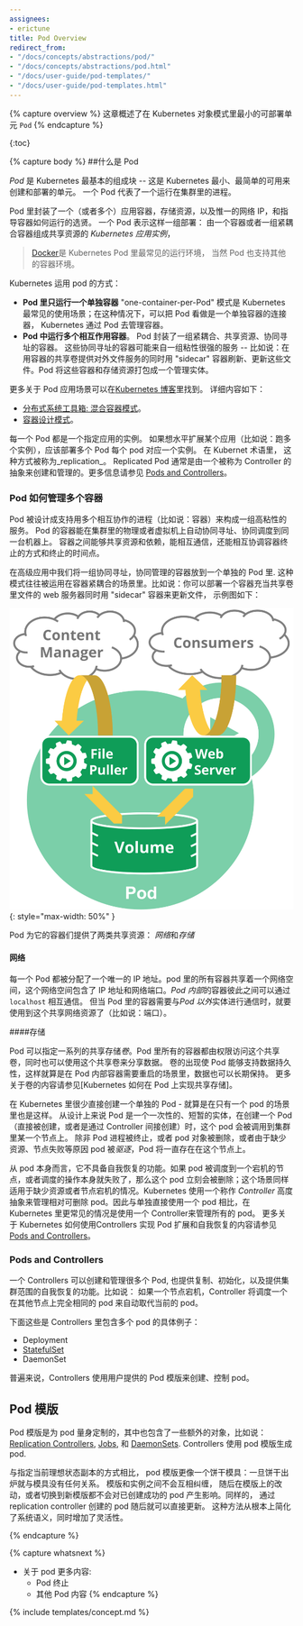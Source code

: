 ```yaml
---
assignees:
- erictune
title: Pod Overview
redirect_from:
- "/docs/concepts/abstractions/pod/"
- "/docs/concepts/abstractions/pod.html"
- "/docs/user-guide/pod-templates/"
- "/docs/user-guide/pod-templates.html"
---
```


<!--
{% capture overview %}
This page provides an overview of `Pod`, the smallest deployable object in the Kubernetes object model.
{% endcapture %}
-->
{% capture overview %}
这章概述了在 Kubernetes 对象模式里最小的可部署单元 `Pod`
{% endcapture %}

<!--  
{:toc}

{% capture body %}
## Understanding Pods

A *Pod* is the basic building block of Kubernetes--the smallest and simplest unit in the Kubernetes object model that you create or deploy. A Pod represents a running process on your cluster.

A Pod encapsulates an application container (or, in some cases, multiple containers), storage resources, a unique network IP, and options that govern how the container(s) should run. A Pod represents a unit of deployment: *a single instance of an application in Kubernetes*, which might consist of either a single container or a small number of containers that are tightly coupled and that share resources.

> [Docker](https://www.docker.com) is the most common container runtime used in a Kubernetes Pod, but Pods support other container runtimes as well.
-->
{:toc}

{% capture body %}
##什么是 Pod

*Pod* 是 Kubernetes 最基本的组成块 -- 这是 Kubernetes 最小、最简单的可用来创建和部署的单元。 一个 Pod 代表了一个运行在集群里的进程。

Pod 里封装了一个（或者多个）应用容器，存储资源，以及惟一的网络 IP，和指导容器如何运行的选贤。 一个 Pod 表示这样一组部署： 由一个容器或者一组紧耦合容器组成共享资源的 *Kubernetes 应用实例*，

> [Docker](https://www.docker.com)是 Kubernetes Pod 里最常见的运行环境， 当然 Pod 也支持其他的容器环境。

<!--
Pods are employed in a number of ways in a Kubernetes cluster, including:

* **Pods that run a single container**. The "one-container-per-Pod" model is the most common Kubernetes use case; in this case, you can think of a Pod as a wrapper around a single container, and Kubernetes manages the Pods rather than the containers directly.
* **Pods that run multiple containers that need to work together**. A Pod might encapsulate an application composed of multiple co-located containers that are tightly coupled and need to share resources. These co-located containers might form a single cohesive unit of service--one container serving files from a shared volume to the public, while a separate "sidecar" container refreshes or updates those files. The Pod wraps these containers and storage resources together as a single manageable entity.
-->
Kubernetes 运用 pod 的方式：

* **Pod 里只运行一个单独容器** "one-container-per-Pod" 模式是 Kubernetes 最常见的使用场景；在这种情况下，可以把 Pod 看做是一个单独容器的连接器， Kubernetes 通过 Pod 去管理容器。
* **Pod 中运行多个相互作用容器**。 Pod 封装了一组紧耦合、共享资源、协同寻址的容器。 这些协同寻址的容器可能来自一组粘性很强的服务 -- 比如说：在用容器的共享卷提供对外文件服务的同时用 "sidecar" 容器刷新、更新这些文件。Pod 将这些容器和存储资源打包成一个管理实体。

<!--
The [Kubernetes Blog](http://blog.kubernetes.io) has some additional information on Pod use cases. For more information, see:

* [The Distributed System Toolkit: Patterns for Composite Containers](http://blog.kubernetes.io/2015/06/the-distributed-system-toolkit-patterns.html)
* [Container Design Patterns](http://blog.kubernetes.io/2016/06/container-design-patterns.html)

Each Pod is meant to run a single instance of a given application. If you want to scale your application horizontally (e.g., run multiple instances), you should use multiple Pods, one for each instance. In Kubernetes, this is generally referred to as _replication_. Replicated Pods are usually created and managed as a group by an abstraction called a Controller. See [Pods and Controllers](#pods-and-controllers) for more information.
-->
更多关于 Pod 应用场景可以在[Kubernetes 博客](http://blog.kubernetes.io)里找到。 详细内容如下：

* [分布式系统工具箱: 混合容器模式](http://blog.kubernetes.io/2015/06/the-distributed-system-toolkit-patterns.html)。
* [容器设计模式](http://blog.kubernetes.io/2016/06/container-design-patterns.html)。

每一个 Pod 都是一个指定应用的实例。 如果想水平扩展某个应用（比如说：跑多个实例），应该部署多个 Pod 每个 pod 对应一个实例。 在 Kubernet 术语里， 这种方式被称为_replication_。 Replicated Pod 通常是由一个被称为 Controller 的抽象来创建和管理的。更多信息请参见 [Pods and Controllers](#pods-and-controllers)。
<!--
### How Pods manage multiple Containers

Pods are designed to support multiple cooperating processes (as containers) that form a cohesive unit of service. The containers in a Pod are automatically co-located and co-scheduled on the same physical or virtual machine in the cluster. The containers can share resources and dependencies, communicate with one another, and coordinate when and how they are terminated.

Note that grouping multiple co-located and co-managed containers in a single Pod is a relatively advanced use case. You should use this pattern only in specific instances in which your containers are tightly coupled. For example, you might have a container that acts as a web server for files in a shared volume, and a separate "sidecar" container that updates those files from a remote source, as in the following diagram:

![pod diagram](/images/docs/pod.svg){: style="max-width: 50%" }

Pods provide two kinds of shared resources for their constituent containers: *networking* and *storage*.

-->
### Pod 如何管理多个容器

Pod 被设计成支持用多个相互协作的进程（比如说：容器）来构成一组高粘性的服务。 Pod 的容器能在集群里的物理或者虚拟机上自动协同寻址、协同调度到同一台机器上。 容器之间能够共享资源和依赖，能相互通信，还能相互协调容器终止的方式和终止的时间点。

在高级应用中我们将一组协同寻址，协同管理的容器放到一个单独的 Pod 里. 这种模式往往被运用在容器紧耦合的场景里。比如说：你可以部署一个容器充当共享卷里文件的 web 服务器同时用 "sidecar" 容器来更新文件， 示例图如下：

![pod 图](/images/docs/pod.svg){: style="max-width: 50%" }

Pod 为它的容器们提供了两类共享资源： *网络*和*存储*

<!--

#### Networking

Each Pod is assigned a unique IP address. Every container in a Pod shares the network namespace, including the IP address and network ports. Containers *inside a Pod* can communicate with one another using `localhost`. When containers in a Pod communicate with entities *outside the Pod*, they must coordinate how they use the shared network resources (such as ports).

#### Storage

A Pod can specify a set of shared storage *volumes*. All containers in the Pod can access the shared volumes, allowing those containers to share data. Volumes also allow persistent data in a Pod to survive in case one of the containers within needs to be restarted. See Volumes for more information on how Kubernetes implements shared storage in a Pod.
-->
#### 网络
每一个 Pod 都被分配了一个唯一的 IP 地址。pod 里的所有容器共享着一个网络空间，这个网络空间包含了 IP 地址和网络端口。*Pod 内部*的容器彼此之间可以通过 `localhost` 相互通信。 但当 Pod 里的容器需要与*Pod 以外*实体进行通信时，就要使用到这个共享网络资源了（比如说：端口）。

####存储

Pod 可以指定一系列的共享存储*卷*。Pod 里所有的容器都由权限访问这个共享卷，同时也可以使用这个共享卷来分享数据。 卷的出现使 Pod 能够支持数据持久性，这样就算是在 Pod 内部容器需要重启的场景里，数据也可以长期保持。 更多关于卷的内容请参见[Kubernetes 如何在 Pod 上实现共享存储]。
<!--
## Working with Pods

You'll rarely create individual Pods directly in Kubernetes--even singleton Pods. This is because Pods are designed as relatively ephemeral, disposable entities. When a Pod gets created (directly by you, or indirectly by a Controller), it is scheduled to run on a Node in your cluster. The Pod remains on that Node until the process is terminated, the pod object is deleted, or the pod is *evicted* for lack of resources, or the Node fails.

> Note: Restarting a container in a Pod should not be confused with restarting the Pod. The Pod itself does not run, but is an environment the containers run in and persists until it is deleted.
-->
在 Kubernetes 里很少直接创建一个单独的 Pod - 就算是在只有一个 pod 的场景里也是这样。 从设计上来说 Pod 是一个一次性的、短暂的实体，在创建一个 Pod（直接被创建，或者是通过 Controller 间接创建）时，这个 pod 会被调用到集群里某一个节点上。 除非 Pod 进程被终止，或者 pod 对象被删除，或者由于缺少资源、节点失败等原因 pod 被*驱逐*，Pod 将一直存在在这个节点上。
<!--
Pods do not, by themselves, self-heal. If a Pod is scheduled to a Node that fails, or if the scheduling operation itself fails, the Pod is deleted; likewise, a Pod won't survive an eviction due to a lack of resources or Node maintenance. Kubernetes uses a higher-level abstraction, called a *Controller*, that handles the work of managing the relatively disposable Pod instances. Thus, while it is possible to use Pod directly, it's far more common in Kubernetes to manage your pods using a Controller. See [Pods and Controllers](#pods-and-controllers) for more information on how Kubernetes uses Controllers to implement Pod scaling and healing.

### Pods and Controllers

A Controller can create and manage multiple Pods for you, handling replication and rollout and providing self-healing capabilities at cluster scope. For example, if a Node fails, the Controller might automatically replace the Pod by scheduling an identical replacement on a different Node. 

Some examples of Controllers that contain one or more pods include:

* Deployment
* [StatefulSet](/docs/concepts/abstractions/controllers/statefulsets/)
* DaemonSet

In general, Controllers use a Pod Template that you provide to create the Pods for which it is responsible.
-->
从 pod 本身而言，它不具备自我恢复的功能。如果 pod 被调度到一个宕机的节点，或者调度的操作本身就失败了，那么这个 pod 立刻会被删除；这个场景同样适用于缺少资源或者节点宕机的情况。Kubernetes 使用一个称作 *Controller* 高度抽象来管理相对可删除 pod。因此与单独直接使用一个 pod 相比，在 Kubernetes 里更常见的情况是使用一个 Controller来管理所有的 pod。 更多关于 Kubernetes 如何使用Controllers 实现 Pod 扩展和自我恢复的内容请参见 [Pods and Controllers](#pods-and-controllers)。

### Pods and Controllers
一个 Controllers 可以创建和管理很多个 Pod, 也提供复制、初始化，以及提供集群范围的自我恢复的功能。比如说： 如果一个节点宕机，Controller 将调度一个在其他节点上完全相同的 pod 来自动取代当前的 pod。

下面这些是 Controllers 里包含多个 pod 的具体例子：

* Deployment
* [StatefulSet](/docs/concepts/abstractions/controllers/statefulsets/)
* DaemonSet  

普遍来说，Controllers 使用用户提供的 Pod 模版来创建、控制 pod。
<!--
## Pod Templates

Pod templates are pod specifications which are included in other objects, such as
[Replication Controllers](/docs/concepts/workloads/controllers/replicationcontroller/), [Jobs](/docs/concepts/jobs/run-to-completion-finite-workloads/), and
[DaemonSets](/docs/concepts/workloads/controllers/daemonset/).  Controllers use Pod Templates to make actual pods.

Rather than specifying the current desired state of all replicas, pod templates are like cookie cutters. Once a cookie has been cut, the cookie has no relationship to the cutter. There is no quantum entanglement. Subsequent changes to the template or even switching to a new template has no direct effect on the pods already created. Similarly, pods created by a replication controller may subsequently be updated directly. This is in deliberate contrast to pods, which do specify the current desired state of all containers belonging to the pod. This approach radically simplifies system semantics and increases the flexibility of the primitive.

{% endcapture %}

{% capture whatsnext %}
* Learn more about Pod behavior:
  * Pod Termination
  * Other Pod Topics
{% endcapture %}

{% include templates/concept.md %}
-->
## Pod 模版

Pod 模版是为 pod 量身定制的，其中也包含了一些额外的对象，比如说：[Replication Controllers](/docs/concepts/workloads/controllers/replicationcontroller/), [Jobs](/docs/concepts/jobs/run-to-completion-finite-workloads/), 和
[DaemonSets](/docs/concepts/workloads/controllers/daemonset/). Controllers 使用 pod 模版生成 pod.

与指定当前理想状态副本的方式相比， pod 模版更像一个饼干模具：一旦饼干出炉就与模具没有任何关系。 模版和实例之间不会互相纠缠， 随后在模版上的改动，或者切换到新模版都不会对已创建成功的 pod 产生影响。同样的， 通过 replication controller 创建的 pod 随后就可以直接更新。 这种方法从根本上简化了系统语义，同时增加了灵活性。

{% endcapture %}

{% capture whatsnext %}
* 关于 pod 更多内容:
  * Pod 终止
  * 其他 Pod 内容
{% endcapture %}

{% include templates/concept.md %}

